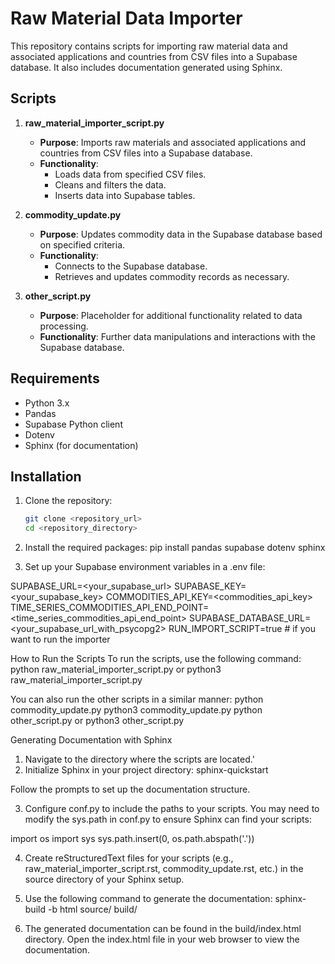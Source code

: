 # Raw Material Data Importer

This repository contains scripts for importing raw material data and associated applications and countries from CSV files into a Supabase database. It also includes documentation generated using Sphinx.

## Scripts

1. **raw_material_importer_script.py**

   - **Purpose**: Imports raw materials and associated applications and countries from CSV files into a Supabase database.
   - **Functionality**:
     - Loads data from specified CSV files.
     - Cleans and filters the data.
     - Inserts data into Supabase tables.

2. **commodity_update.py**

   - **Purpose**: Updates commodity data in the Supabase database based on specified criteria.
   - **Functionality**:
     - Connects to the Supabase database.
     - Retrieves and updates commodity records as necessary.

3. **other_script.py**
   - **Purpose**: Placeholder for additional functionality related to data processing.
   - **Functionality**: Further data manipulations and interactions with the Supabase database.

## Requirements

- Python 3.x
- Pandas
- Supabase Python client
- Dotenv
- Sphinx (for documentation)

## Installation

1. Clone the repository:

   ```bash
   git clone <repository_url>
   cd <repository_directory>

   ```

2. Install the required packages:
   pip install pandas supabase dotenv sphinx

3. Set up your Supabase environment variables in a .env file:

SUPABASE_URL=<your_supabase_url>
SUPABASE_KEY=<your_supabase_key>
COMMODITIES_API_KEY=<commodities_api_key>
TIME_SERIES_COMMODITIES_API_END_POINT=<time_series_commodities_api_end_point>
SUPABASE_DATABASE_URL=<your_supabase_url_with_psycopg2>
RUN_IMPORT_SCRIPT=true # if you want to run the importer

How to Run the Scripts
To run the scripts, use the following command:
python raw_material_importer_script.py or python3 raw_material_importer_script.py

You can also run the other scripts in a similar manner:
python commodity_update.py python3 commodity_update.py
python other_script.py or python3 other_script.py

Generating Documentation with Sphinx

1. Navigate to the directory where the scripts are located.'
2. Initialize Sphinx in your project directory:
   sphinx-quickstart

Follow the prompts to set up the documentation structure.

3. Configure conf.py to include the paths to your scripts. You may need to modify the sys.path in conf.py to ensure Sphinx can find your scripts:

import os
import sys
sys.path.insert(0, os.path.abspath('.'))

4. Create reStructuredText files for your scripts (e.g., raw_material_importer_script.rst, commodity_update.rst, etc.) in the source directory of your Sphinx setup.

5. Use the following command to generate the documentation:
   sphinx-build -b html source/ build/

6. The generated documentation can be found in the build/index.html directory. Open the index.html file in your web browser to view the documentation.
